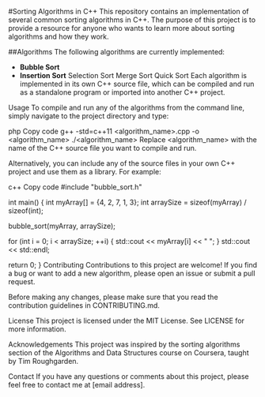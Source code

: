 #Sorting Algorithms in C++
This repository contains an implementation of several common sorting algorithms in C++. The purpose of this project is to provide a resource for anyone who wants to learn more about sorting algorithms and how they work.

##Algorithms
The following algorithms are currently implemented:

- **Bubble Sort**
- **Insertion Sort**
Selection Sort
Merge Sort
Quick Sort
Each algorithm is implemented in its own C++ source file, which can be compiled and run as a standalone program or imported into another C++ project.

Usage
To compile and run any of the algorithms from the command line, simply navigate to the project directory and type:

php
Copy code
g++ -std=c++11 <algorithm_name>.cpp -o <algorithm_name>
./<algorithm_name>
Replace <algorithm_name> with the name of the C++ source file you want to compile and run.

Alternatively, you can include any of the source files in your own C++ project and use them as a library. For example:

c++
Copy code
#include "bubble_sort.h"

int main() {
  int myArray[] = {4, 2, 7, 1, 3};
  int arraySize = sizeof(myArray) / sizeof(int);

  bubble_sort(myArray, arraySize);

  for (int i = 0; i < arraySize; ++i) {
    std::cout << myArray[i] << " ";
  }
  std::cout << std::endl;

  return 0;
}
Contributing
Contributions to this project are welcome! If you find a bug or want to add a new algorithm, please open an issue or submit a pull request.

Before making any changes, please make sure that you read the contribution guidelines in CONTRIBUTING.md.

License
This project is licensed under the MIT License. See LICENSE for more information.

Acknowledgements
This project was inspired by the sorting algorithms section of the Algorithms and Data Structures course on Coursera, taught by Tim Roughgarden.

Contact
If you have any questions or comments about this project, please feel free to contact me at [email address].
